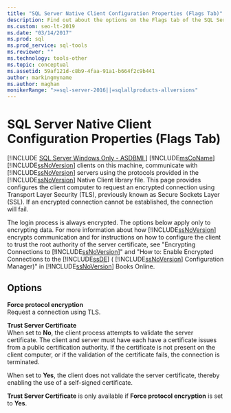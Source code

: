 ```yaml
---
title: "SQL Server Native Client Configuration Properties (Flags Tab)"
description: Find out about the options on the Flags tab of the SQL Server Native Client Configuration Properties dialog box.
ms.custom: seo-lt-2019
ms.date: "03/14/2017"
ms.prod: sql
ms.prod_service: sql-tools
ms.reviewer: ""
ms.technology: tools-other
ms.topic: conceptual
ms.assetid: 59af121d-c8b9-4faa-91a1-b664f2c9b441
author: markingmyname
ms.author: maghan
monikerRange: ">=sql-server-2016||=sqlallproducts-allversions"
---
```

# SQL Server Native Client Configuration Properties (Flags Tab)
[!INCLUDE [SQL Server Windows Only - ASDBMI ](../../includes/applies-to-version/sql-windows-only-asdbmi.md)]
  [!INCLUDE[msCoName](../../includes/msconame-md.md)] [!INCLUDE[ssNoVersion](../../includes/ssnoversion-md.md)] clients on this machine, communicate with [!INCLUDE[ssNoVersion](../../includes/ssnoversion-md.md)] servers using the protocols provided in the [!INCLUDE[ssNoVersion](../../includes/ssnoversion-md.md)] Native Client library file. This page provides configures the client computer to request an encrypted connection using Transport Layer Security (TLS), previously known as Secure Sockets Layer (SSL). If an encrypted connection cannot be established, the connection will fail.  
  
 The login process is always encrypted. The options below apply only to encrypting data. For more information about how [!INCLUDE[ssNoVersion](../../includes/ssnoversion-md.md)] encrypts communication and for instructions on how to configure the client to trust the root authority of the server certificate, see "Encrypting Connections to [!INCLUDE[ssNoVersion](../../includes/ssnoversion-md.md)]" and "How to: Enable Encrypted Connections to the [!INCLUDE[ssDE](../../includes/ssde-md.md)] ( [!INCLUDE[ssNoVersion](../../includes/ssnoversion-md.md)] Configuration Manager)" in [!INCLUDE[ssNoVersion](../../includes/ssnoversion-md.md)] Books Online.  
  
## Options  
 **Force protocol encryption**  
 Request a connection using TLS.  
  
 **Trust Server Certificate**  
 When set to **No**, the client process attempts to validate the server certificate. The client and server must have each have a certificate issues from a public certification authority. If the certificate is not present on the client computer, or if the validation of the certificate fails, the connection is terminated.  
  
 When set to **Yes**, the client does not validate the server certificate, thereby enabling the use of a self-signed certificate.  
  
 **Trust Server Certificate** is only available if **Force protocol encryption** is set to **Yes**.  
  
  

